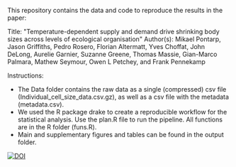 This repository contains the data and code to reproduce the results in the paper: 

Title: "Temperature-dependent supply and demand drive shrinking body sizes across levels of ecological organisation"
Author(s): Mikael Pontarp, Jason Griffiths, Pedro Rosero, Florian Altermatt, Yves Choffat, John DeLong, Aurelie Garnier, Suzanne Greene, Thomas Massie, Gian-Marco Palmara, Mathew Seymour, Owen L Petchey, and Frank Pennekamp

Instructions:
- The Data folder contains the raw data as a single (compressed) csv file (Individual_cell_size_data.csv.gz), as well as a csv file with the metadata (metadata.csv). 
- We used the R package drake to create a reproducible workflow for the statistical analysis. Use the plan.R file to run the pipeline. All functions are in the R folder (funs.R).
- Main and supplementary figures and tables can be found in the output folder.

<a href="https://doi.org/10.5281/zenodo.17273578"><img src="https://zenodo.org/badge/DOI/10.5281/zenodo.17273578.svg" alt="DOI"></a>
